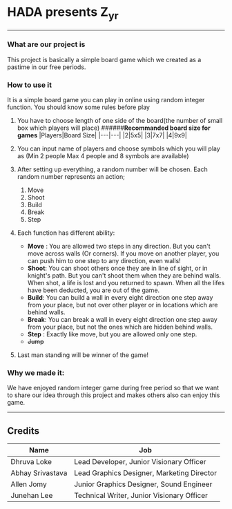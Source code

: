 # HADA presents Z<sub>yr</sub>
___
### What are our project is
This project is basically a simple board game which we created as a pastime in our free periods.

### How to use it
  It is a simple board game you can play in online using random integer function. You should know some rules before play

 1. You have to choose length of one side of the board(the number of small box which players will place)
  	######**Recommanded board size for games**
    |Players|Board Size|
    |---|---|
    |2|5x5|
    |3|7x7|
    |4|9x9|
   
 2. You can input name of players and choose symbols which you will play as (Min 2 people Max 4 people and 8 symbols are available)
 
 3. After setting up everything, a random number will be chosen. Each random number represents an action;
  	1. Move
  	2. Shoot
  	3. Build
  	4. Break
  	5. Step
 
 4. Each function has different ability:

 	- **Move** : You are allowed two steps in any direction. But you can't move across walls (Or corners). If you move on another              player, you can push him to one step to any direction, even walls!
 	- **Shoot**: You can shoot others once they are in line of sight, or in knight's path. But you can't shoot them when they are behind walls. When shot, a life is lost and you returned to spawn. When all the lifes have been deducted, you are out of the game.
 	- **Build**: You can build a wall in every eight direction one step away from your place, but not over other player or in locations which are behind walls.
 	- **Break**: You can break a wall in every eight direction one step away from your place, but not the ones which are hidden behind walls.
 	- **Step** : Exactly like move, but you are allowed only one step.
 	- ~~Jump~~

 5. Last man standing will be winner of the game!
    
### Why we made it:

  We have enjoyed random integer game during free period so that we want to share our idea through this project and makes others also can   enjoy this game.

___

## Credits
|Name|Job|
|---|---|
|Dhruva Loke|Lead Developer, Junior Visionary Officer|
|Abhay Srivastava|Lead Graphics Designer, Marketing Director|
|Allen Jomy|Junior Graphics Designer, Sound Engineer|
|Junehan Lee|Technical Writer, Junior Visionary Officer|

